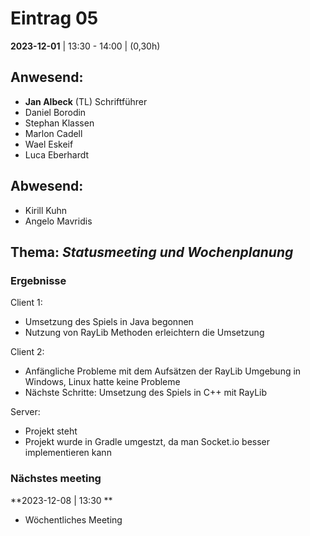 # **Eintrag 05**
**2023-12-01** | 13:30 - 14:00 | (0,30h)

## **Anwesend**:

 * **Jan Albeck** (TL) Schriftführer
 * Daniel Borodin
 * Stephan Klassen
 * Marlon Cadell
 * Wael Eskeif
 * Luca Eberhardt

## **Abwesend**:
 * Kirill Kuhn
 * Angelo Mavridis

## **Thema**: *Statusmeeting und Wochenplanung*

### Ergebnisse

Client 1:
* Umsetzung des Spiels in Java begonnen
* Nutzung von RayLib Methoden erleichtern die Umsetzung

Client 2:
* Anfängliche Probleme mit dem Aufsätzen der RayLib Umgebung in Windows, Linux hatte keine Probleme
* Nächste Schritte: Umsetzung des Spiels in C++ mit RayLib

Server:
* Projekt steht
* Projekt wurde in Gradle umgestzt, da man Socket.io besser implementieren kann

### Nächstes meeting

**2023-12-08 | 13:30 **
- Wöchentliches Meeting